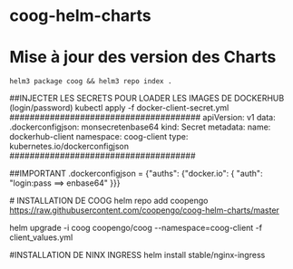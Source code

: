 # coog-helm-charts

# Mise à jour des version des Charts 


    helm3 package coog && helm3 repo index .

##INJECTER LES SECRETS POUR LOADER LES IMAGES DE DOCKERHUB (login/password)
kubectl apply -f docker-client-secret.yml
######################################
apiVersion: v1
data:
  .dockerconfigjson: monsecretenbase64
kind: Secret
metadata:
  name: dockerhub-client
  namespace: coog-client
type: kubernetes.io/dockerconfigjson
#####################################

##IMPORTANT 
.dockerconfigjson = {"auths": {"docker.io": { "auth": "login:pass ==>   enbase64" }}}







# INSTALLATION DE COOG
helm repo add coopengo https://raw.githubusercontent.com/coopengo/coog-helm-charts/master

helm upgrade -i coog coopengo/coog --namespace=coog-client -f client_values.yml

#INSTALLATION DE NINX INGRESS
helm install stable/nginx-ingress

